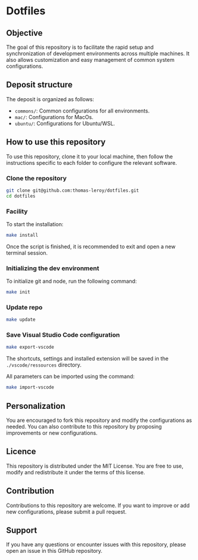 # Dotfiles

## Objective

The goal of this repository is to facilitate the rapid setup and synchronization of development environments across multiple machines. It also allows customization and easy management of common system configurations.

## Deposit structure

The deposit is organized as follows:

- `commons/`: Common configurations for all environments.
- `mac/`: Configurations for MacOs.
- `ubuntu/`: Configurations for Ubuntu/WSL.

## How to use this repository

To use this repository, clone it to your local machine, then follow the instructions specific to each folder to configure the relevant software.

### Clone the repository

```bash
git clone git@github.com:thomas-leroy/dotfiles.git
cd dotfiles
```

### Facility

To start the installation:

```bash
make install
```

Once the script is finished, it is recommended to exit and open a new terminal session.

### Initializing the dev environment

To initialize git and node, run the following command:

```bash
make init
```

### Update repo

```bash
make update
```

### Save Visual Studio Code configuration

```bash
make export-vscode
```

The shortcuts, settings and installed extension will be saved in the `./vscode/ressources` directory.

All parameters can be imported using the command:

```bash
make import-vscode
```

## Personalization

You are encouraged to fork this repository and modify the configurations as needed. You can also contribute to this repository by proposing improvements or new configurations.

## Licence

This repository is distributed under the MIT License. You are free to use, modify and redistribute it under the terms of this license.

## Contribution

Contributions to this repository are welcome. If you want to improve or add new configurations, please submit a pull request.

## Support

If you have any questions or encounter issues with this repository, please open an issue in this GitHub repository.